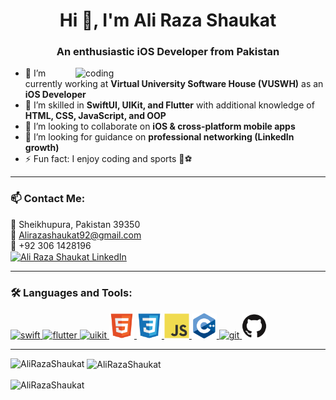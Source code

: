 <h1 align="center">Hi 👋, I'm Ali Raza Shaukat</h1>
<h3 align="center">An enthusiastic iOS Developer from Pakistan</h3>
<img align="right" alt="coding" width="400" src="https://user-images.githubusercontent.com/55389276/140866485-8fb1c876-9a8f-4d6a-98dc-08c4981eaf70.gif">

- 🔭 I’m currently working at **Virtual University Software House (VUSWH)** as an **iOS Developer**
- 🌱 I’m skilled in **SwiftUI, UIKit, and Flutter** with additional knowledge of **HTML, CSS, JavaScript, and OOP**
- 👯 I’m looking to collaborate on **iOS & cross-platform mobile apps**
- 🤝 I’m looking for guidance on **professional networking (LinkedIn growth)**
- ⚡ Fun fact: I enjoy coding and sports 🏏⚽

---

<h3 align="left">📫 Contact Me:</h3>
<p align="left">
📍 Sheikhupura, Pakistan 39350 <br>
📧 <a href="mailto:Alirazashaukat92@gmail.com">Alirazashaukat92@gmail.com</a> <br>
📱 +92 306 1428196 <br>
<a href="https://linkedin.com/in/ali-raza-shaukat-011082292" target="blank">
<img align="center" src="https://raw.githubusercontent.com/rahuldkjain/github-profile-readme-generator/master/src/images/icons/Social/linked-in-alt.svg" alt="Ali Raza Shaukat LinkedIn" height="30" width="40" />
</a>
</p>

---

<h3 align="left">🛠️ Languages and Tools:</h3>
<p align="left">
<a href="https://developer.apple.com/xcode/" target="_blank" rel="noreferrer"> <img src="https://cdn.jsdelivr.net/gh/devicons/devicon/icons/swift/swift-original.svg" alt="swift" width="40" height="40"/> </a>
<a href="https://flutter.dev" target="_blank" rel="noreferrer"> <img src="https://www.vectorlogo.zone/logos/flutterio/flutterio-icon.svg" alt="flutter" width="40" height="40"/> </a>
<a href="https://developer.apple.com/" target="_blank" rel="noreferrer"> <img src="https://img.icons8.com/ios-filled/50/000000/mac-os.png" alt="uikit" width="40" height="40"/> </a>
<a href="https://www.w3schools.com/html/" target="_blank" rel="noreferrer"> <img src="https://raw.githubusercontent.com/devicons/devicon/master/icons/html5/html5-original.svg" alt="html5" width="40" height="40"/> </a>
<a href="https://www.w3schools.com/css/" target="_blank" rel="noreferrer"> <img src="https://raw.githubusercontent.com/devicons/devicon/master/icons/css3/css3-original.svg" alt="css3" width="40" height="40"/> </a>
<a href="https://developer.mozilla.org/en-US/docs/Web/JavaScript" target="_blank" rel="noreferrer"> <img src="https://raw.githubusercontent.com/devicons/devicon/master/icons/javascript/javascript-original.svg" alt="javascript" width="40" height="40"/> </a>
<a href="https://isocpp.org/" target="_blank" rel="noreferrer"> <img src="https://raw.githubusercontent.com/devicons/devicon/master/icons/cplusplus/cplusplus-original.svg" alt="cplusplus" width="40" height="40"/> </a>
<a href="https://git-scm.com/" target="_blank" rel="noreferrer"> <img src="https://www.vectorlogo.zone/logos/git-scm/git-scm-icon.svg" alt="git" width="40" height="40"/> </a>
<a href="https://github.com" target="_blank" rel="noreferrer"> <img src="https://raw.githubusercontent.com/devicons/devicon/master/icons/github/github-original.svg" alt="github" width="40" height="40"/> </a>
</p>

---

<p><img align="left" src="https://github-readme-stats.vercel.app/api/top-langs?username=AliRazaShaukat&show_icons=true&locale=en&layout=compact" alt="AliRazaShaukat" /></p>

<p>&nbsp;<img align="center" src="https://github-readme-stats.vercel.app/api?username=AliRazaShaukat&show_icons=true&locale=en" alt="AliRazaShaukat" /></p>

<p><img align="center" src="https://github-readme-streak-stats.herokuapp.com/?user=AliRazaShaukat&" alt="AliRazaShaukat" /></p>
